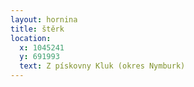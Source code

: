 ```yaml
---
layout: hornina
title: štěrk
location:
  x: 1045241
  y: 691993
  text: Z pískovny Kluk (okres Nymburk)
---
```


